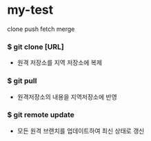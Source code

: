 # my-test
clone push fetch merge

### $ git clone [URL]
- 원격 저장소를 지역 저장소에 복제

### $ git pull
- 원격저장소의 내용을 지역저장소에 반영

### $ git remote update
- 모든 원격 브랜치를 업데이트하여 최신 상태로 갱신

